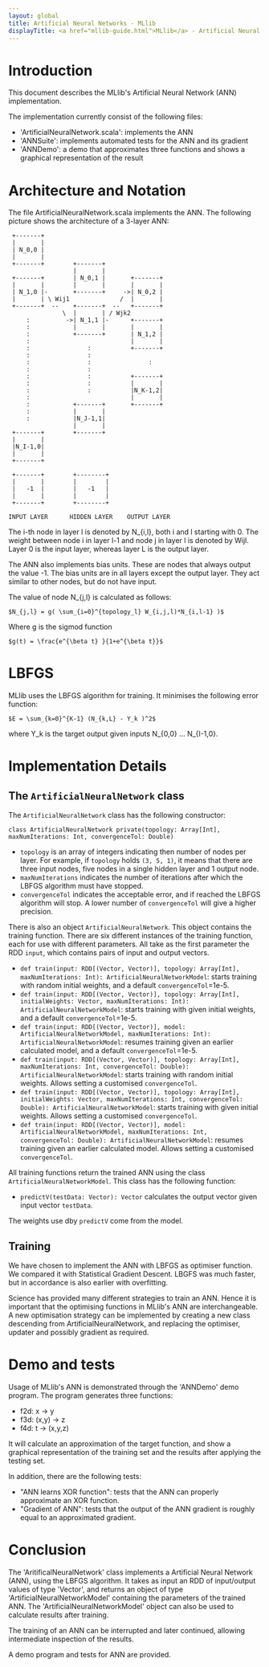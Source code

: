 ```yaml
---
layout: global
title: Artificial Neural Networks - MLlib
displayTitle: <a href="mllib-guide.html">MLlib</a> - Artificial Neural Networks
---
```


# Introduction

This document describes the MLlib's Artificial Neural Network (ANN) implementation.

The implementation currently consist of the following files:

* 'ArtificialNeuralNetwork.scala': implements the ANN
* 'ANNSuite': implements automated tests for the ANN and its gradient
* 'ANNDemo': a demo that approximates three functions and shows a graphical representation of
the result

# Architecture and Notation

The file ArtificialNeuralNetwork.scala implements the ANN. The following picture shows the
architecture of a 3-layer ANN:

```
 +-------+
 |       |
 | N_0,0 |
 |       | 
 +-------+        +-------+
                  |       |
 +-------+        | N_0,1 |       +-------+
 |       |        |       |       |       |
 | N_1,0 |-       +-------+     ->| N_0,2 |
 |       | \ Wij1              /  |       |
 +-------+  --    +-------+  --   +-------+
               \  |       | / Wjk2
     :          ->| N_1,1 |-      +-------+
     :            |       |       |       |
     :            +-------+       | N_1,2 |
     :                            |       |
     :                :           +-------+
     :                :
     :                :                :
     :                : 
     :                :           +-------+
     :                :           |       |
     :                :           |N_K-1,2|
     :                            |       |
     :            +-------+       +-------+
     :            |       |
     :            |N_J-1,1|
                  |       |
 +-------+        +-------+
 |       | 
 |N_I-1,0|  
 |       |
 +-------+

 +-------+        +--------+
 |       |        |        |
 |   -1  |        |   -1   |
 |       |        |        |
 +-------+        +--------+

INPUT LAYER      HIDDEN LAYER    OUTPUT LAYER
```

The i-th node in layer l is denoted by N_{i,l}, both i and l starting with 0. The weight
between node i in layer l-1 and node j in layer l is denoted by Wijl. Layer 0 is the input
layer, whereas layer L is the output layer.

The ANN also implements bias units. These are nodes that always output the value -1. The bias
units are in all layers except the output layer. They act similar to other nodes, but do not
have input.

The value of node N_{j,l} is calculated  as follows:

`$N_{j,l} = g( \sum_{i=0}^{topology_l} W_{i,j,l)*N_{i,l-1} )$`

Where g is the sigmod function

`$g(t) = \frac{e^{\beta t} }{1+e^{\beta t}}$`

# LBFGS

MLlib uses the LBFGS algorithm for training. It minimises the following error function:

`$E = \sum_{k=0}^{K-1} (N_{k,L} - Y_k )^2$`

where Y_k is the target output given inputs N_{0,0} ... N_{I-1,0}.

# Implementation Details

## The `ArtificialNeuralNetwork` class

The `ArtificialNeuralNetwork` class has the following constructor:

`class ArtificialNeuralNetwork private(topology: Array[Int], maxNumIterations: Int,
convergenceTol: Double)`

* `topology` is an array of integers indicating then number of nodes per layer. For example, if
`topology` holds `(3, 5, 1)`, it means that there are three input nodes, five nodes in a single
hidden layer and 1 output node.
* `maxNumIterations` indicates the number of iterations after which the LBFGS algorithm must
have stopped.
* `convergenceTol` indicates the acceptable error, and if reached the LBFGS algorithm will
stop. A lower number of `convergenceTol` will give a higher precision.

There is also an object `ArtificialNeuralNetwork`. This object contains the training function.
There are six different instances of the training function, each for use with different
parameters. All take as the first parameter the RDD `input`, which contains pairs of input and
output vectors.

* `def train(input: RDD[(Vector, Vector)], topology: Array[Int], maxNumIterations: Int):
ArtificialNeuralNetworkModel`: starts training with random initial weights, and a default
`convergenceTol`=1e-5.
* `def train(input: RDD[(Vector, Vector)], topology: Array[Int], initialWeights: Vector,
maxNumIterations: Int): ArtificialNeuralNetworkModel`: starts training with given initial
weights, and a default `convergenceTol`=1e-5.
* `def train(input: RDD[(Vector, Vector)], model: ArtificialNeuralNetworkModel,
maxNumIterations: Int): ArtificialNeuralNetworkModel`: resumes training given an earlier
calculated model, and a default `convergenceTol`=1e-5.
* `def train(input: RDD[(Vector, Vector)], topology: Array[Int], maxNumIterations: Int,
convergenceTol: Double): ArtificialNeuralNetworkModel`: starts training with random initial
weights. Allows setting a customised `convergenceTol`.
* `def train(input: RDD[(Vector, Vector)], topology: Array[Int], initialWeights: Vector,
maxNumIterations: Int, convergenceTol: Double): ArtificialNeuralNetworkModel`: starts training
with given initial weights. Allows setting a customised `convergenceTol`.
* `def train(input: RDD[(Vector, Vector)], model: ArtificialNeuralNetworkModel,
maxNumIterations: Int, convergenceTol: Double): ArtificialNeuralNetworkModel`: resumes training
given an earlier calculated model. Allows setting a customised `convergenceTol`.

All training functions return the trained ANN using the class `ArtificialNeuralNetworkModel`.
This class has the following function:

* `predictV(testData: Vector): Vector` calculates the output vector given input vector
`testData`.

The weights use dby `predictV` come from the model.

## Training

We have chosen to implement the ANN with LBFGS as optimiser function. We compared it with
Statistical Gradient Descent. LBGFS was much faster, but in accordance is also earlier with
overfitting.

Science has provided many different strategies to train an ANN. Hence it is important that the
optimising functions in MLlib's ANN are interchangeable. A new optimisation strategy can be
implemented by creating a new class descending from ArtificialNeuralNetwork, and replacing the
optimiser, updater and possibly gradient as required.

# Demo and tests

Usage of MLlib's ANN is demonstrated through the 'ANNDemo' demo program. The program generates
three functions:

* f2d: x -> y
* f3d: (x,y) -> z
* f4d: t -> (x,y,z)

It will calculate an approximation of the target function, and show a graphical representation
of the training set and the results after applying the testing set.

In addition, there are the following tests:

* "ANN learns XOR function": tests that the ANN can properly approximate an XOR function.
* "Gradient of ANN": tests that the output of the ANN gradient is roughly equal to an
approximated gradient.

# Conclusion

The 'AritificalNeuralNetwork' class implements a Artificial Neural Network (ANN), using the
LBFGS algorithm. It takes as input an RDD of input/output values of type 'Vector', and returns
an object of type 'ArtificialNeuralNetworkModel' containing the parameters of the trained ANN.
The 'ArtificialNeuralNetworkModel' object can also be used to calculate results after training.

The training of an ANN can be interrupted and later continued, allowing intermediate inspection
of the results.

A demo program and tests for ANN are provided.
